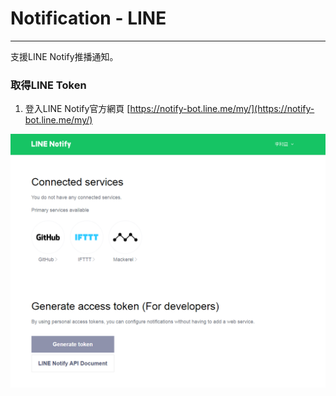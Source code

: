 # Notification - LINE

---

支援LINE Notify推播通知。



### 取得LINE Token

1. 登入LINE Notify官方網頁 [https://notify-bot.line.me/my/](https://notify-bot.line.me/my/)

![](/assets/line_my.png)

